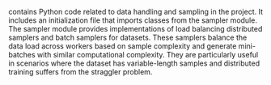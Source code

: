 contains Python code related to data handling and sampling in the project. It includes an initialization file that imports classes from the sampler module. The sampler module provides implementations of load balancing distributed samplers and batch samplers for datasets. These samplers balance the data load across workers based on sample complexity and generate mini-batches with similar computational complexity. They are particularly useful in scenarios where the dataset has variable-length samples and distributed training suffers from the straggler problem.